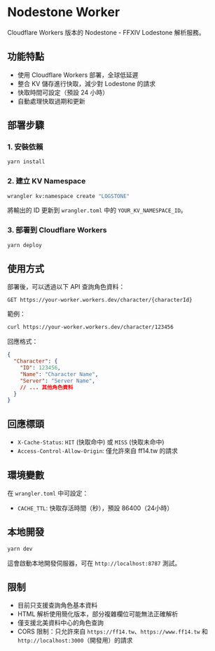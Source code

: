 # Nodestone Worker

Cloudflare Workers 版本的 Nodestone - FFXIV Lodestone 解析服務。

## 功能特點

- 使用 Cloudflare Workers 部署，全球低延遲
- 整合 KV 儲存進行快取，減少對 Lodestone 的請求
- 快取時間可設定（預設 24 小時）
- 自動處理快取過期和更新

## 部署步驟

### 1. 安裝依賴

```bash
yarn install
```

### 2. 建立 KV Namespace

```bash
wrangler kv:namespace create "LOGSTONE"
```

將輸出的 ID 更新到 `wrangler.toml` 中的 `YOUR_KV_NAMESPACE_ID`。

### 3. 部署到 Cloudflare Workers

```bash
yarn deploy
```

## 使用方式

部署後，可以透過以下 API 查詢角色資料：

```
GET https://your-worker.workers.dev/character/{characterId}
```

範例：
```bash
curl https://your-worker.workers.dev/character/123456
```

回應格式：
```json
{
  "Character": {
    "ID": 123456,
    "Name": "Character Name",
    "Server": "Server Name",
    // ... 其他角色資料
  }
}
```

## 回應標頭

- `X-Cache-Status`: `HIT` (快取命中) 或 `MISS` (快取未命中)
- `Access-Control-Allow-Origin`: 僅允許來自 ff14.tw 的請求

## 環境變數

在 `wrangler.toml` 中可設定：

- `CACHE_TTL`: 快取存活時間（秒），預設 86400（24小時）

## 本地開發

```bash
yarn dev
```

這會啟動本地開發伺服器，可在 `http://localhost:8787` 測試。

## 限制

- 目前只支援查詢角色基本資料
- HTML 解析使用簡化版本，部分複雜欄位可能無法正確解析
- 僅支援北美資料中心的角色查詢
- CORS 限制：只允許來自 `https://ff14.tw`、`https://www.ff14.tw` 和 `http://localhost:3000`（開發用）的請求